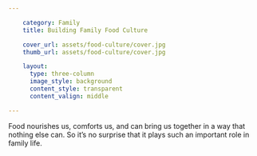 ```yaml
---

    category: Family
    title: Building Family Food Culture

    cover_url: assets/food-culture/cover.jpg
    thumb_url: assets/food-culture/cover.jpg

    layout:
      type: three-column
      image_style: background
      content_style: transparent
      content_valign: middle

---
```


Food nourishes us, comforts us, and can bring us together in a way that nothing else
can. So it’s no surprise that it plays such an important role in family life.
